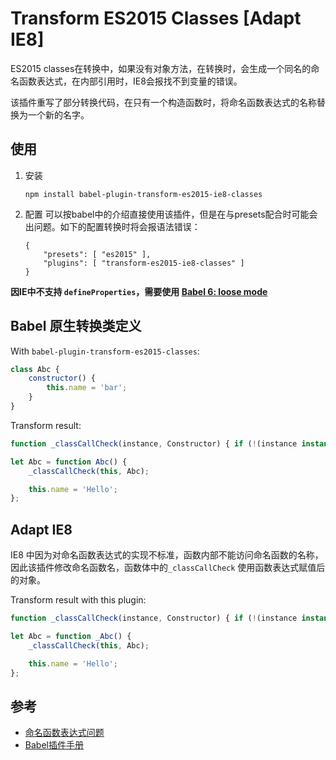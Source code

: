 # Transform ES2015 Classes [Adapt IE8]

ES2015 classes在转换中，如果没有对象方法，在转换时，会生成一个同名的命名函数表达式，在内部引用时，IE8会报找不到变量的错误。

该插件重写了部分转换代码，在只有一个构造函数时，将命名函数表达式的名称替换为一个新的名字。

## 使用

1. 安装
    ```
    npm install babel-plugin-transform-es2015-ie8-classes
    ```
2. 配置
  可以按babel中的介绍直接使用该插件，但是在与presets配合时可能会出问题。如下的配置转换时将会报语法错误：
    ```
    {
        "presets": [ "es2015" ],
        "plugins": [ "transform-es2015-ie8-classes" ]
    }
    ```

**因IE中不支持 `defineProperties`，需要使用 [Babel 6: loose mode](http://www.2ality.com/2015/12/babel6-loose-mode.html)**


## Babel 原生转换类定义

With `babel-plugin-transform-es2015-classes`:

```js
class Abc {
    constructor() {
        this.name = 'bar';
    }
}
```

Transform result:

```js
function _classCallCheck(instance, Constructor) { if (!(instance instanceof Constructor)) { throw new TypeError("Cannot call a class as a function"); } }

let Abc = function Abc() {
    _classCallCheck(this, Abc);

    this.name = 'Hello';
};
```

## Adapt IE8

IE8 中因为对命名函数表达式的实现不标准，函数内部不能访问命名函数的名称，因此该插件修改命名函数名，函数体中的`_classCallCheck` 使用函数表达式赋值后的对象。

Transform result with this plugin:

```js
function _classCallCheck(instance, Constructor) { if (!(instance instanceof Constructor)) { throw new TypeError("Cannot call a class as a function"); } }

let Abc = function _Abc() {
    _classCallCheck(this, Abc);

    this.name = 'Hello';
};
```


## 参考

- [命名函数表达式问题](http://www.jb51.net/onlineread/named-function-expressions-demystified/#jscript-bugs)
- [Babel插件手册](https://github.com/thejameskyle/babel-handbook/blob/master/translations/zh-Hans/plugin-handbook.md)
